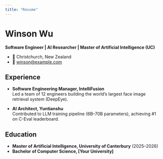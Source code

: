 ```yaml
---
title: "Resume"
---
```


# Winson Wu

**Software Engineer | AI Researcher | Master of Artificial Intelligence (UC)**

- 📍 Christchurch, New Zealand  
- 📧 winson@example.com  

## Experience
- **Software Engineering Manager, IntelliFusion**  
  Led a team of 12 engineers building the world’s largest face image retrieval system (DeepEye).  

- **AI Architect, Yuntianshu**  
  Contributed to LLM training pipeline (6B–70B parameters), achieving #1 on C-Eval leaderboard.

## Education
- **Master of Artificial Intelligence, University of Canterbury** (2025–2026)
- **Bachelor of Computer Science, [Your University]**

